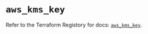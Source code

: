 # `aws_kms_key`

Refer to the Terraform Registory for docs: [`aws_kms_key`](https://registry.terraform.io/providers/hashicorp/aws/4.65.0/docs/resources/kms_key).

